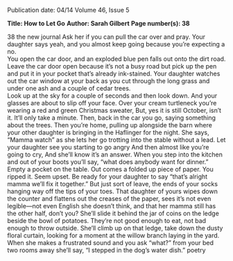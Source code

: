 Publication date: 04/14
Volume 46, Issue 5

**Title: How to Let Go**
**Author: Sarah Gilbert**
**Page number(s): 38**

38
the new journal
Ask her if you can pull the car 
over and pray.
Your daughter says yeah, 
and you almost keep going 
because you’re expecting a 
no.  
You open the car door, 
and an exploded blue pen 
falls out onto the dirt road.
Leave the car door open 
because it’s not a busy road 
but pick up the pen and put it 
in your pocket 
that’s already ink-stained.
Your daughter watches out 
the car window at your back
as you cut through the long 
grass 
and under one ash and a 
couple of cedar trees.  
Look up at the sky for a 
couple of seconds 
and then look down. 
And your glasses are about to 
slip off your face.
Over your cream turtleneck 
you’re wearing a red and 
green Christmas sweater, 
But, yes it is still October, 
isn’t it.
It’ll only take a minute.
Then, back in the car you go, 
saying something 
about the trees.
Then you’re home, pulling up 
alongside the barn 
where your other daughter is 
bringing in the Haflinger for 
the night.
She says, “Mamma watch” as 
she lets her go trotting into 
the stable without a lead.
Let your daughter see you 
starting to go angry 
And then almost like you’re 
going to cry, 
And she’ll know it’s an 
answer.
When you step into the 
kitchen and out of your boots 
you’ll say, “what does anybody 
want for dinner.” 
Empty a pocket on the table.
Out comes a folded up piece 
of paper.
You ripped it.  Seem upset.
Be ready for your daughter 
to say “that’s alright mamma 
we’ll fix it together.”
But just sort of leave, the 
ends of your socks hanging 
way off the tips of your toes.
That daughter of yours wipes 
down the counter and flattens 
out the creases of the paper, 
sees 
it’s not even legible—not 
even 
English she doesn’t think,
and that her mamma still has 
the other half, don’t you?
She’ll slide it behind the jar of 
coins
on the ledge beside the bowl 
of potatoes.
They’re not good enough to 
eat, not bad enough to throw 
outside.
She’ll climb up on that ledge, 
take down 
the dusty floral curtain, 
looking for a moment at the 
willow branch laying in the 
yard.
When she makes a frustrated 
sound and you ask “what?”
from your bed two rooms 
away
she’ll say, “I stepped in the 
dog’s water dish.”
poetry